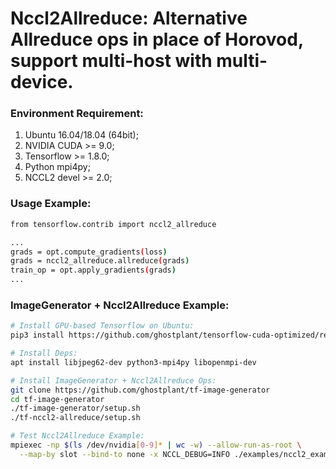 # Nccl2Allreduce: Alternative Allreduce ops in place of Horovod, support multi-host with multi-device.

### Environment Requirement:
1) Ubuntu 16.04/18.04 (64bit);
2) NVIDIA CUDA >= 9.0;
3) Tensorflow >= 1.8.0;
4) Python mpi4py;
5) NCCL2 devel >= 2.0;

### Usage Example:
```sh
from tensorflow.contrib import nccl2_allreduce

...
grads = opt.compute_gradients(loss)
grads = nccl2_allreduce.allreduce(grads)
train_op = opt.apply_gradients(grads)
...
```

### ImageGenerator + Nccl2Allreduce Example:

```sh
# Install GPU-based Tensorflow on Ubuntu:
pip3 install https://github.com/ghostplant/tensorflow-cuda-optimized/releases/download/tf-1.10-linux/tensorflow-1.10_cuda10.0_ubu1604-cp35-cp35m-linux_x86_64.whl

# Install Deps:
apt install libjpeg62-dev python3-mpi4py libopenmpi-dev

# Install ImageGenerator + Nccl2Allreduce Ops:
git clone https://github.com/ghostplant/tf-image-generator
cd tf-image-generator
./tf-image-generator/setup.sh
./tf-nccl2-allreduce/setup.sh

# Test Nccl2Allreduce Example:
mpiexec -np $(ls /dev/nvidia[0-9]* | wc -w) --allow-run-as-root \
  --map-by slot --bind-to none -x NCCL_DEBUG=INFO ./examples/nccl2_example.py
```
